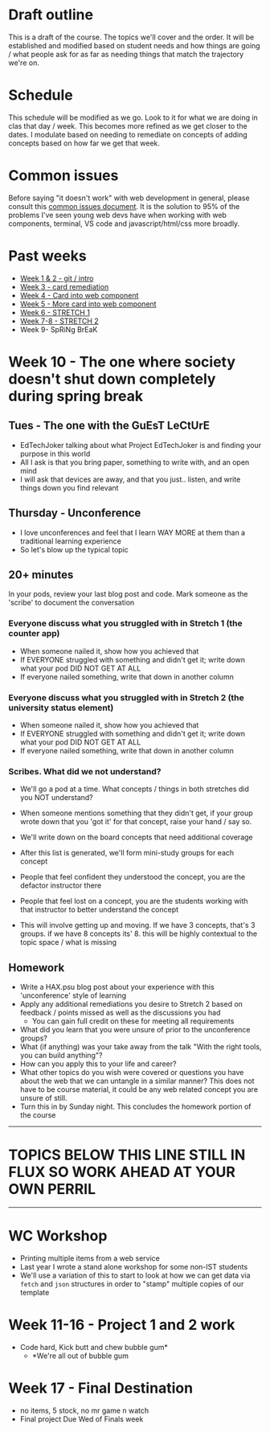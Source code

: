 # Draft outline
This is a draft of the course. The topics we'll cover and the order. It will be established and modified based on student needs and how things are going / what people ask for as far as needing things that match the trajectory we're on.

# Schedule
This schedule will be modified as we go. Look to it for what we are doing in clas that day / week. This becomes more refined as we get closer to the dates. I modulate based on needing to remediate on concepts of adding concepts based on how far we get that week.

# Common issues
Before saying "it doesn't work" with web development in general, please consult this [common issues document](common-issues.md). It is the solution to 95% of the problems I've seen young web devs have when working with web components, terminal, VS code and javascript/html/css more broadly.

# Past weeks
- [Week 1 & 2 - git / intro](sp24/week1-2.md)
- [Week 3 - card remediation](sp24/week3.md)
- [Week 4 - Card into web component](sp24/week4.md)
- [Week 5 - More card into web component](sp24/week5.md)
- [Week 6 - STRETCH 1](sp24/week6.md)
- [Week 7-8 - STRETCH 2](sp24/week7-8.md)
- Week 9- SpRiNg BrEaK

# Week 10 - The one where society doesn't shut down completely during spring break
## Tues - The one with the GuEsT LeCtUrE
- EdTechJoker talking about what Project EdTechJoker is and finding your purpose in this world
- All I ask is that you bring paper, something to write with, and an open mind
- I will ask that devices are away, and that you just.. listen, and write things down you find relevant

## Thursday - Unconference
- I love unconferences and feel that I learn WAY MORE at them than a traditional learning experience
- So let's blow up the typical topic

## 20+ minutes
In your pods, review your last blog post and code. Mark someone as the 'scribe' to document the conversation

### Everyone discuss what you struggled with in Stretch 1 (the counter app)

- When someone nailed it, show how you achieved that
- If EVERYONE struggled with something and didn't get it; write down what your pod DID NOT GET AT ALL
- If everyone nailed something, write that down in another column

### Everyone discuss what you struggled with in Stretch 2 (the university status element)

- When someone nailed it, show how you achieved that
- If EVERYONE struggled with something and didn't get it; write down what your pod DID NOT GET AT ALL
- If everyone nailed something, write that down in another column

### Scribes. What did we not understand?
- We'll go a pod at a time. What concepts / things in both stretches did you NOT understand?
- When someone mentions something that they didn't get, if your group wrote down that you 'got it' for that concept, raise your hand / say so.
- We'll write down on the board concepts that need additional coverage
- After this list is generated, we'll form mini-study groups for each concept
- People that feel confident they understood the concept, you are the defactor instructor there
- People that feel lost on a concept, you are the students working with that instructor to better understand the concept

- This will involve getting up and moving. If we have 3 concepts, that's 3 groups. if we have 8 concepts its' 8. this will be highly contextual to the topic space / what is missing

## Homework
- Write a HAX.psu blog post about your experience with this 'unconference' style of learning
- Apply any additional remediations you desire to Stretch 2 based on feedback / points missed as well as the discussions you had
  - You can gain full credit on these for meeting all requirements
- What did you learn that you were unsure of prior to the unconference groups?
- What (if anything) was your take away from the talk "With the right tools, you can build anything"?
- How can you apply this to your life and career?
- What other topics do you wish were covered or questions you have about the web that we can untangle in a similar manner? This does not have to be course material, it could be any web related concept you are unsure of still.
- Turn this in by Sunday night. This concludes the homework portion of the course
 
---

# TOPICS BELOW THIS LINE STILL IN FLUX SO WORK AHEAD AT YOUR OWN PERRIL

---

# WC Workshop
- Printing multiple items from a web service
- Last year I wrote a stand alone workshop for some non-IST students
- We'll use a variation of this to start to look at how we can get data via `fetch` and `json` structures in order to "stamp" multiple copies of our template


# Week 11-16 - Project 1 and 2 work
- Code hard, Kick butt and chew bubble gum*
  - *We're all out of bubble gum

# Week 17 - Final Destination
- no items, 5 stock, no mr game n watch
- Final project Due Wed of Finals week

